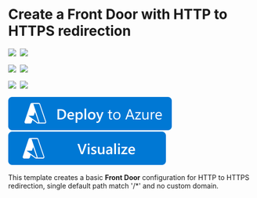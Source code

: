 # Create a Front Door with HTTP to HTTPS redirection

<IMG SRC="https://azurequickstartsservice.blob.core.windows.net/badges/101-front-door-create-redirect/PublicLastTestDate.svg" />&nbsp;
<IMG SRC="https://azurequickstartsservice.blob.core.windows.net/badges/101-front-door-create-redirect/PublicDeployment.svg" />&nbsp;

<IMG SRC="https://azurequickstartsservice.blob.core.windows.net/badges/101-front-door-create-redirect/FairfaxLastTestDate.svg" />&nbsp;
<IMG SRC="https://azurequickstartsservice.blob.core.windows.net/badges/101-front-door-create-redirect/FairfaxDeployment.svg" />&nbsp;

<IMG SRC="https://azurequickstartsservice.blob.core.windows.net/badges/101-front-door-create-redirect/BestPracticeResult.svg" />&nbsp;
<IMG SRC="https://azurequickstartsservice.blob.core.windows.net/badges/101-front-door-create-redirect/CredScanResult.svg" />&nbsp;

<a href="https://portal.azure.com/#create/Microsoft.Template/uri/https%3A%2F%2Fraw.githubusercontent.com%2FAzure%2Fazure-quickstart-templates%2Fmaster%2F101-front-door-create-redirect%2Fazuredeploy.json" target="_blank">
    <img src="https://raw.githubusercontent.com/Azure/azure-quickstart-templates/master/1-CONTRIBUTION-GUIDE/images/deploytoazure.svg"/>
</a>
<a href="http://armviz.io/#/?load=https%3A%2F%2Fraw.githubusercontent.com%2FAzure%2Fazure-quickstart-templates%2Fmaster%2F101-front-door-create-redirect%2Fazuredeploy.json" target="_blank">
<img src="https://raw.githubusercontent.com/Azure/azure-quickstart-templates/master/1-CONTRIBUTION-GUIDE/images/visualizebutton.svg"/>
</a>

This template creates a basic **Front Door** configuration for HTTP to HTTPS redirection, single default path match '/*' and no custom domain.
